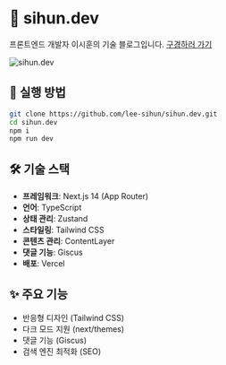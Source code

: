 # 💫 sihun.dev

프론트엔드 개발자 이시훈의 기술 블로그입니다. [구경하러 가기](https://sihun.dev/blog)

![sihun.dev](https://i.postimg.cc/CxTxyj2S/2024-06-19-9-25-51.png)

## 🚀 실행 방법

```bash
git clone https://github.com/lee-sihun/sihun.dev.git
cd sihun.dev
npm i
npm run dev
```

## 🛠 기술 스택

- **프레임워크**: Next.js 14 (App Router)
- **언어**: TypeScript
- **상태 관리**: Zustand
- **스타일링**: Tailwind CSS
- **콘텐츠 관리**: ContentLayer
- **댓글 기능**: Giscus
- **배포**: Vercel

## ✨ 주요 기능

- 반응형 디자인 (Tailwind CSS)
- 다크 모드 지원 (next/themes)
- 댓글 기능 (Giscus)
- 검색 엔진 최적화 (SEO)

